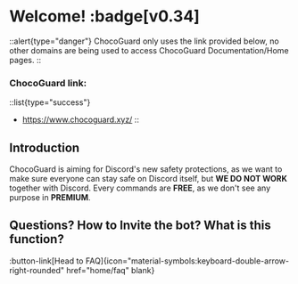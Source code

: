 # Welcome! :badge[v0.34]

::alert{type="danger"}
ChocoGuard only uses the link provided below, no other domains are being used to access ChocoGuard Documentation/Home pages.
::

### ChocoGuard link:
::list{type="success"}
- https://www.chocoguard.xyz/
::

## Introduction

ChocoGuard is aiming for Discord's new safety protections, as we want to make sure everyone can stay safe on Discord itself, but **WE DO NOT WORK** together with Discord.
Every commands are **FREE**, as we don't see any purpose in **PREMIUM**.

## Questions? How to Invite the bot? What is this function?

:button-link[Head to FAQ]{icon="material-symbols:keyboard-double-arrow-right-rounded" href="home/faq" blank}